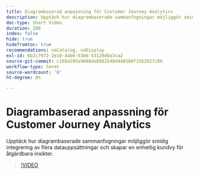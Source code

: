 ```yaml
---
title: Diagrambaserad anpassning för Customer Journey Analytics
description: Upptäck hur diagrambaserade sammanfogningar möjliggör smidig integrering av flera datauppsättningar och skapar en enhetlig kundvy för åtgärdbara insikter.
doc-type: Short Video
duration: 200
index: false
hide: true
hidefromtoc: true
recommendations: noCatalog, noDisplay
exl-id: 6b2c7972-2e10-4ab6-b3b6-53120d8a3ca2
source-git-commit: c169a205a9088da0982548d448500f15b2027c06
workflow-type: tm+mt
source-wordcount: '0'
ht-degree: 0%

---
```


# Diagrambaserad anpassning för Customer Journey Analytics

Upptäck hur diagrambaserade sammanfogningar möjliggör smidig integrering av flera datauppsättningar och skapar en enhetlig kundvy för åtgärdbara insikter.

<!-- 62_S112_3442459_199_graphbased-stitching-for-customer-journey-analytics -->
>[!VIDEO](https://video.tv.adobe.com/v/3458317/?learn=on&enablevpops=true)
